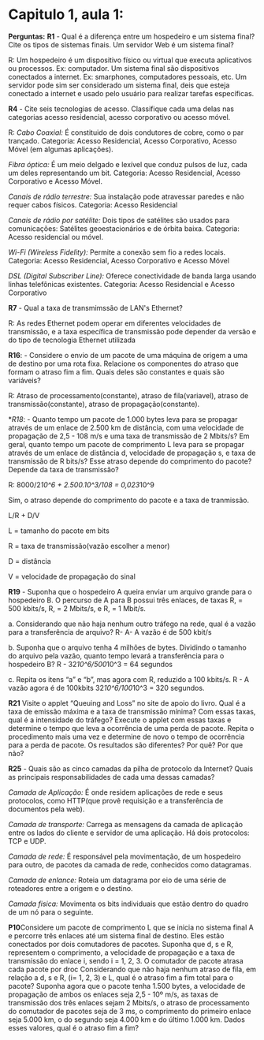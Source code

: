 # Capitulo 1, aula 1:

**Perguntas:**
**R1** - Qual é a diferença entre um hospedeiro e um sistema final? Cite os tipos de sistemas finais. Um servidor Web é um sistema final?

R: Um hospedeiro é um dispositivo físico ou virtual que executa aplicativos ou processos. Ex: computador. Um sistema final são dispositivos conectados a internet. Ex: smarphones, computadores pessoais, etc. Um servidor pode sim ser considerado um sistema final, deis que esteja conectado a internet e usado pelo usuário para realizar tarefas específicas.

**R4** -  Cite seis tecnologias de acesso. Classifique cada uma delas nas categorias acesso residencial, acesso corporativo ou acesso móvel.

R:  *Cabo Coaxial:* É constituido de dois condutores de cobre, como o par trançado. Categoria: Acesso Residencial, Acesso Corporativo, Acesso Móvel (em algumas aplicações).

*Fibra óptica:* É um meio delgado e lexível que conduz pulsos de luz, cada um deles representando um bit. Categoria: Acesso Residencial, Acesso Corporativo e Acesso Móvel.

*Canais de rádio terrestre:* Sua instalação pode atravessar paredes e não requer cabos físicos. Categoria: Acesso Residencial

*Canais de rádio por satélite:* Dois tipos de satélites são usados para comunicações: Satélites geoestacionários e de órbita baixa. Categoria: Acesso residencial ou móvel.

*Wi-Fi (Wireless Fidelity):* Permite a conexão sem fio a redes locais. Categoria: Acesso Residencial, Acesso Corporativo e Acesso Móvel

*DSL (Digital Subscriber Line):* Oferece conectividade de banda larga usando linhas telefônicas existentes. Categoria: Acesso Residencial e Acesso Corporativo

**R7** - Qual a taxa de transmimssão de LAN's Ethernet? 

R: As redes Ethernet podem operar em diferentes velocidades de transmissão, e a taxa específica de transmissão pode depender da versão e do tipo de tecnologia Ethernet utilizada

**R16**: -  Considere o envio de um pacote de uma máquina de origem a uma de destino por uma rota fixa. Relacione os componentes do atraso que formam o atraso fim a fim. Quais deles são constantes e quais são variáveis?

R: Atraso de processamento(constante), atraso de fila(variavel), atraso de transmissão(constante), atraso de propagação(constante).

**R18*: - Quanto tempo um pacote de 1.000 bytes leva para se propagar através de um enlace de 2.500 km de distância, com uma velocidade de propagação de 2,5 - 108 m/s e uma taxa de transmissão de 2 Mbits/s? Em geral, quanto tempo um pacote de comprimento L leva para se propagar através de um enlace de distância d, velocidade de propagação s, e taxa de transmissão de R bits/s? Esse atraso depende do comprimento do pacote? Depende da taxa de transmissão?

R: 8000/2*10^6 + 2.500.10^3/108 = 0,023*10^9

Sim, o atraso depende do comprimento do pacote e a taxa de tranmissão.

L/R + D/V 

L = tamanho do pacote em bits

R = taxa de transmissão(vazão escolher a menor)

D = distância

V = velocidade de propagação do sinal

**R19** - Suponha que o hospedeiro A queira enviar um arquivo grande para o hospedeiro B. O percurso de A para B possui três enlaces, de taxas R, = 500 kbits/s, R, = 2 Mbits/s, e R, = 1 Mbit/s.

a. Considerando que não haja nenhum outro tráfego na rede, qual é a vazão para a transferência de arquivo?
R-  A- A vazão é de 500 kbit/s

b. Suponha que o arquivo tenha 4 milhões de bytes. Dividindo o tamanho do arquivo pela vazão, quanto tempo levará a transferência para o hospedeiro B?
R - 32*10^6/500*10^3 = 64 segundos

c. Repita os itens “a” e “b”, mas agora com R, reduzido a 100 kbits/s.
R - A vazão agora é de 100kbits
32*10^6/100*10^3 = 320 segundos.

**R21** Visite o applet “Queuing and Loss” no site de apoio do livro. Qual é a taxa de emissão máxima e a taxa de transmissão mínima? Com essas taxas, qual é a intensidade do tráfego? Execute o applet com essas taxas e determine o tempo que leva a ocorrência de uma perda de pacote. Repita o procedimento mais uma vez e determine de novo o tempo de ocorrência para a perda de pacote. Os resultados são diferentes? Por quê? Por que não?

**R25** - Quais são as cinco camadas da pilha de protocolo da Internet? Quais as principais responsabilidades de cada uma dessas camadas?

*Camada de Aplicação:* É onde residem aplicações de rede e seus protocolos, como HTTP(que provê requisição e a transferência de documentos pela web).

*Camada de transporte:* Carrega as mensagens da camada de aplicação entre os lados do cliente e servidor de uma aplicação. Há dois protocolos: TCP e UDP.

*Camada de rede:* É responsável pela movimentação, de um hospedeiro para outro, de pacotes da camada de rede, conhecidos como datagramas.

*Camada de enlance:* Roteia um datagrama por eio de uma série de roteadores entre a origem e o destino.

*Camada fisica:* Movimenta os bits individuais que estão dentro do quadro de um nó para o seguinte.

**P10**Considere um pacote de comprimento L que se inicia no sistema final A e percorre três enlaces até um sistema final de destino. Eles estão conectados por dois comutadores de pacotes. Suponha que d, s e R, representem o comprimento, a velocidade de propagação e a taxa de transmissão do enlace i, sendo i = 1, 2, 3. O comutador de pacote atrasa cada pacote por droc Considerando que não haja nenhum atraso de fila, em relação a d, s e R, (i= 1, 2, 3) e L, qual é o atraso fim a fim total para o pacote? Suponha agora que o pacote tenha 1.500 bytes, a velocidade de propagação de ambos os enlaces seja 2,5 - 10º m/s, as taxas de transmissão dos três enlaces sejam 2 Mbits/s, o atraso de processamento do comutador de pacotes seja de 3 ms, o comprimento do primeiro enlace seja 5.000 km, o do segundo seja 4.000 km e do último 1.000 km. Dados esses valores, qual é o atraso fim a fim?










